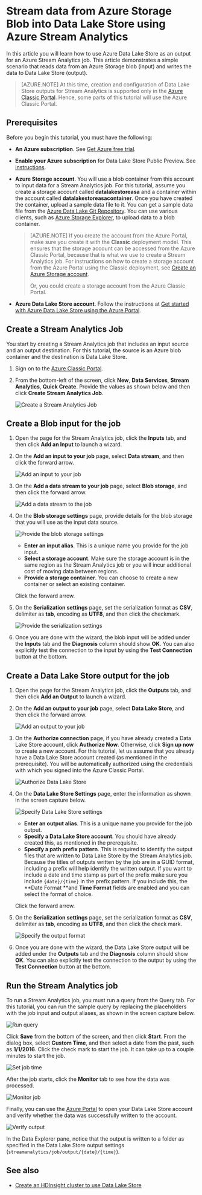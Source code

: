 <properties
   pageTitle="Stream data from Stream Analytics into Data Lake Store | Azure"
   description="Use Azure Stream Analytics to stream data into Azure Data Lake Store"
   services="data-lake-store,stream-analytics" 
   documentationCenter=""
   authors="nitinme"
   manager="paulettm"
   editor="cgronlun"/>

<tags
   ms.service="data-lake-store"
   ms.devlang="na"
   ms.topic="article"
   ms.tgt_pltfrm="na"
   ms.workload="big-data"
   ms.date="07/07/2016"
   ms.author="nitinme"/>

# Stream data from Azure Storage Blob into Data Lake Store using Azure Stream Analytics

In this article you will learn how to use Azure Data Lake Store as an output for an Azure Stream Analytics job. This article demonstrates a simple scenario that reads data from an Azure Storage blob (input) and writes the data to Data Lake Store (output).

>[AZURE.NOTE] At this time, creation and configuration of Data Lake Store outputs for Stream Analytics is supported only in the [Azure Classic Portal](https://manage.windowsazure.com). Hence, some parts of this tutorial will use the Azure Classic Portal.

## Prerequisites

Before you begin this tutorial, you must have the following:

- **An Azure subscription**. See [Get Azure free trial](https://azure.microsoft.com/pricing/free-trial/).

- **Enable your Azure subscription** for Data Lake Store Public Preview. See [instructions](data-lake-store-get-started-portal.md#signup).

- **Azure Storage account**. You will use a blob container from this account to input data for a Stream Analytics job. For this tutorial, assume you create a storage account called **datalakestoreasa** and a container within the account called **datalakestoreasacontainer**. Once you have created the container, upload a sample data file to it. You can get a sample data file from the [Azure Data Lake Git Repository](https://github.com/Azure/usql/tree/master/Examples/Samples/Data/AmbulanceData/Drivers.txt). You can use various clients, such as [Azure Storage Explorer](http://storageexplorer.com/), to upload data to a blob container.

	>[AZURE.NOTE] If you create the account from the Azure Portal, make sure you create it with the **Classic** deployment model. This ensures that the storage account can be accessed from the Azure Classic Portal, because that is what we use to create a Stream Analytics job. For instructions on how to create a storage account from the Azure Portal using the Classic deployment, see [Create an Azure Storage account](../storage/storage-create-storage-account/#create-a-storage-account).
	>
	> Or, you could create a storage account from the Azure Classic Portal.

- **Azure Data Lake Store account**. Follow the instructions at [Get started with Azure Data Lake Store using the Azure Portal](data-lake-store-get-started-portal.md).  


## Create a Stream Analytics Job

You start by creating a Stream Analytics job that includes an input source and an output destination. For this tutorial, the source is an Azure blob container and the destination is Data Lake Store.

1. Sign on to the [Azure Classic Portal](https://manage.windowsazure.com).

2. From the bottom-left of the screen, click **New**, **Data Services**, **Stream Analytics**, **Quick Create**. Provide the values as shown below and then click **Create Stream Analytics Job**.

	![Create a Stream Analytics Job](./media/data-lake-store-stream-analytics/create.job.png "Create a Stream Analytics job")

## Create a Blob input for the job

1. Open the page for the Stream Analytics job, click the **Inputs** tab, and then click **Add an Input** to launch a wizard.

2. On the **Add an input to your job** page, select **Data stream**, and then click the forward arrow.

	![Add an input to your job](./media/data-lake-store-stream-analytics/create.input.1.png "Add an input to your job")

3. On the **Add a data stream to your job** page, select **Blob storage**, and then click the forward arrow.

	![Add a data stream to the job](./media/data-lake-store-stream-analytics/create.input.2.png "Add a data stream to the job")

4. On the **Blob storage settings** page, provide details for the blob storage that you will use as the input data source.

	![Provide the blob storage settings](./media/data-lake-store-stream-analytics/create.input.3.png "Provide the blob storage settings")

	* **Enter an input alias**. This is a unique name you provide for the job input.
	* **Select a storage account**. Make sure the storage account is in the same region as the Stream Analytics job or you will incur additional cost of moving data between regions.
	* **Provide a storage container**. You can choose to create a new container or select an existing container.

	Click the forward arrow.

5. On the **Serialization settings** page, set the serialization format as **CSV**, delimiter as **tab**, encoding as **UTF8**, and then click the checkmark.

	![Provide the serialization settings](./media/data-lake-store-stream-analytics/create.input.4.png "Provide the serialization settings")

6. Once you are done with the wizard, the blob input will be added under the **Inputs** tab and the **Diagnosis** column should show **OK**. You can also explicitly test the connection to the input by using the **Test Connection** button at the bottom.

## Create a Data Lake Store output for the job

1. Open the page for the Stream Analytics job, click the **Outputs** tab, and then click **Add an Output** to launch a wizard.

2. On the **Add an output to your job** page, select **Data Lake Store**, and then click the forward arrow.

	![Add an output to your job](./media/data-lake-store-stream-analytics/create.output.1.png "Add an output to your job")

3. On the **Authorize connection** page, if you have already created a Data Lake Store account, click **Authorize Now**. Otherwise, click **Sign up now** to create a new account. For this tutorial, let us assume that you already have a Data Lake Store account created (as mentioned in the prerequisite). You will be automatically authorized using the credentials with which you signed into the Azure Classic Portal.

	![Authorize Data Lake Store](./media/data-lake-store-stream-analytics/create.output.2.png "Authorize Data Lake Store")

4. On the **Data Lake Store Settings** page, enter the information as shown in the screen capture below.

	![Specify Data Lake Store settings](./media/data-lake-store-stream-analytics/create.output.3.png "Specify Data Lake Store settings")

	* **Enter an output alias**. This is a unique name you provide for the job output.
	* **Specify a Data Lake Store account**. You should have already created this, as mentioned in the prerequisite.
	* **Specify a path prefix pattern**. This is required to identify the output files that are written to Data Lake Store by the Stream Analytics job. Because the titles of outputs written by the job are in a GUID format, including a prefix will help identify the written output. If you want to include a date and time stamp as part of the prefix make sure you include `{date}/{time}` in the prefix pattern. If you include this, the **Date Format **and **Time Format** fields are enabled and you can select the format of choice.

	Click the forward arrow.

5. On the **Serialization settings** page, set the serialization format as **CSV**, delimiter as **tab**, encoding as **UTF8**, and then click the check mark.

	![Specify the output format](./media/data-lake-store-stream-analytics/create.output.4.png "Specify the output format")

6. Once you are done with the wizard, the Data Lake Store output will be added under the **Outputs** tab and the **Diagnosis** column should show **OK**. You can also explicitly test the connection to the output by using the **Test Connection** button at the bottom.

## Run the Stream Analytics job

To run a Stream Analytics job, you must run a query from the Query tab. For this tutorial, you can run the sample query by replacing the placeholders with the job input and output aliases, as shown in the screen capture below.

![Run query](./media/data-lake-store-stream-analytics/run.query.png "Run query")

Click **Save** from the bottom of the screen, and then click **Start**. From the dialog box, select **Custom Time**, and then select a date from the past, such as **1/1/2016**. Click the check mark to start the job. It can take up to a couple minutes to start the job.

![Set job time](./media/data-lake-store-stream-analytics/run.query.2.png "Set job time")

After the job starts, click the **Monitor** tab to see how the data was processed.

![Monitor job](./media/data-lake-store-stream-analytics/run.query.3.png "Monitor job")

Finally, you can use the [Azure Portal](https://portal.azure.com) to open your Data Lake Store account and verify whether the data was successfully written to the account.

![Verify output](./media/data-lake-store-stream-analytics/run.query.4.png "Verify output")

In the Data Explorer pane, notice that the output is written to a folder as specified in the Data Lake Store output settings (`streamanalytics/job/output/{date}/{time}`).  

## See also

* [Create an HDInsight cluster to use Data Lake Store](data-lake-store-hdinsight-hadoop-use-portal.md)
